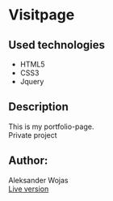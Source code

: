 # Visitpage

## Used technologies

- HTML5
- CSS3
- Jquery

## Description

This is my portfolio-page.
</br>
Private project

## Author:

Aleksander Wojas
</br>
[Live version](http://olekwojas.pl)

